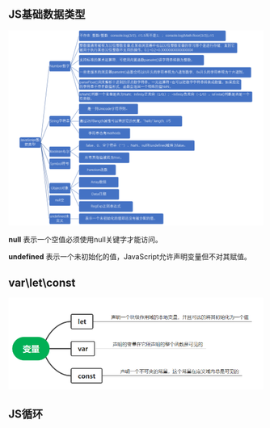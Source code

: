 ## JS基础数据类型

<img src='../img/JS/JS数据类型.png' >

**null** 表示一个空值必须使用null关键字才能访问。

**undefined** 表示一个未初始化的值，JavaScript允许声明变量但不对其赋值。


## var\let\const 

<img src='../img/JS/JS变量.png' >

## JS循环

